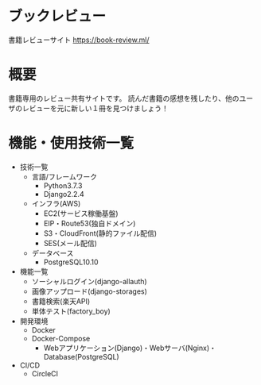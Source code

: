 # ブックレビュー
書籍レビューサイト
https://book-review.ml/

# 概要
書籍専用のレビュー共有サイトです。
読んだ書籍の感想を残したり、他のユーザのレビューを元に新しい１冊を見つけましょう！

# 機能・使用技術一覧
- 技術一覧
  - 言語/フレームワーク
    - Python3.7.3
    - Django2.2.4
  - インフラ(AWS)
    - EC2(サービス稼働基盤)
    - EIP・Route53(独自ドメイン)
    - S3・CloudFront(静的ファイル配信)
    - SES(メール配信)
  - データベース
    - PostgreSQL10.10
- 機能一覧
  - ソーシャルログイン(django-allauth)
  - 画像アップロード(django-storages)
  - 書籍検索(楽天API)
  - 単体テスト(factory_boy)
- 開発環境
  - Docker
  - Docker-Compose
    - Webアプリケーション(Django)・Webサーバ(Nginx)・Database(PostgreSQL)
- CI/CD
  - CircleCI

